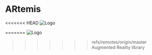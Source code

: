 # ARtemis
<<<<<<< HEAD
![Logo](http://https://github.com/RamonUA/ARtemis/Logo.png)

=======
![Logo](http://francky.me/images/quora001.png)
>>>>>>> refs/remotes/origin/master
Augmented Reality library
